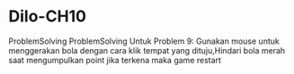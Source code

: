# Dilo-CH10
ProblemSolving
ProblemSolving Untuk Problem 9: Gunakan mouse untuk menggerakan bola dengan cara klik tempat yang dituju,Hindari bola merah saat mengumpulkan point jika terkena maka game restart
